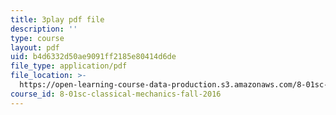 ```yaml
---
title: 3play pdf file
description: ''
type: course
layout: pdf
uid: b4d6332d50ae9091ff2185e80414d6de
file_type: application/pdf
file_location: >-
  https://open-learning-course-data-production.s3.amazonaws.com/8-01sc-classical-mechanics-fall-2016/b4d6332d50ae9091ff2185e80414d6de_gl9c9qJRqcM.pdf
course_id: 8-01sc-classical-mechanics-fall-2016
---
```

